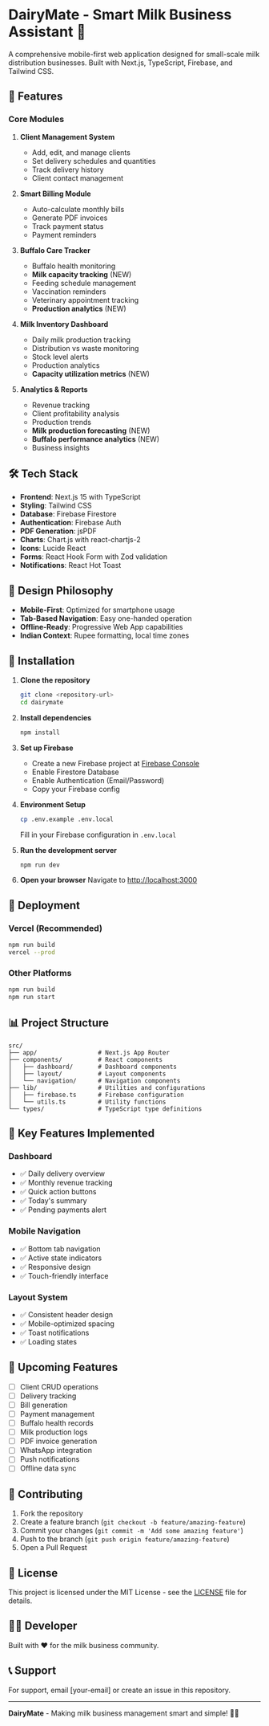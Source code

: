 # DairyMate - Smart Milk Business Assistant 🥛

A comprehensive mobile-first web application designed for small-scale milk distribution businesses. Built with Next.js, TypeScript, Firebase, and Tailwind CSS.

## 🚀 Features

### Core Modules
1. **Client Management System**
   - Add, edit, and manage clients
   - Set delivery schedules and quantities
   - Track delivery history
   - Client contact management

2. **Smart Billing Module**
   - Auto-calculate monthly bills
   - Generate PDF invoices
   - Track payment status
   - Payment reminders

3. **Buffalo Care Tracker**
   - Buffalo health monitoring
   - **Milk capacity tracking** (NEW)
   - Feeding schedule management
   - Vaccination reminders
   - Veterinary appointment tracking
   - **Production analytics** (NEW)

4. **Milk Inventory Dashboard**
   - Daily milk production tracking
   - Distribution vs waste monitoring
   - Stock level alerts
   - Production analytics
   - **Capacity utilization metrics** (NEW)

5. **Analytics & Reports**
   - Revenue tracking
   - Client profitability analysis
   - Production trends
   - **Milk production forecasting** (NEW)
   - **Buffalo performance analytics** (NEW)
   - Business insights

## 🛠️ Tech Stack

- **Frontend**: Next.js 15 with TypeScript
- **Styling**: Tailwind CSS
- **Database**: Firebase Firestore
- **Authentication**: Firebase Auth
- **PDF Generation**: jsPDF
- **Charts**: Chart.js with react-chartjs-2
- **Icons**: Lucide React
- **Forms**: React Hook Form with Zod validation
- **Notifications**: React Hot Toast

## 📱 Design Philosophy

- **Mobile-First**: Optimized for smartphone usage
- **Tab-Based Navigation**: Easy one-handed operation
- **Offline-Ready**: Progressive Web App capabilities
- **Indian Context**: Rupee formatting, local time zones

## 🔧 Installation

1. **Clone the repository**
   ```bash
   git clone <repository-url>
   cd dairymate
   ```

2. **Install dependencies**
   ```bash
   npm install
   ```

3. **Set up Firebase**
   - Create a new Firebase project at [Firebase Console](https://console.firebase.google.com)
   - Enable Firestore Database
   - Enable Authentication (Email/Password)
   - Copy your Firebase config

4. **Environment Setup**
   ```bash
   cp .env.example .env.local
   ```
   Fill in your Firebase configuration in `.env.local`

5. **Run the development server**
   ```bash
   npm run dev
   ```

6. **Open your browser**
   Navigate to [http://localhost:3000](http://localhost:3000)

## 🚀 Deployment

### Vercel (Recommended)
```bash
npm run build
vercel --prod
```

### Other Platforms
```bash
npm run build
npm run start
```

## 📊 Project Structure

```
src/
├── app/                 # Next.js App Router
├── components/          # React components
│   ├── dashboard/       # Dashboard components
│   ├── layout/          # Layout components
│   └── navigation/      # Navigation components
├── lib/                 # Utilities and configurations
│   ├── firebase.ts      # Firebase configuration
│   └── utils.ts         # Utility functions
└── types/               # TypeScript type definitions
```

## 🔑 Key Features Implemented

### Dashboard
- ✅ Daily delivery overview
- ✅ Monthly revenue tracking
- ✅ Quick action buttons
- ✅ Today's summary
- ✅ Pending payments alert

### Mobile Navigation
- ✅ Bottom tab navigation
- ✅ Active state indicators
- ✅ Responsive design
- ✅ Touch-friendly interface

### Layout System
- ✅ Consistent header design
- ✅ Mobile-optimized spacing
- ✅ Toast notifications
- ✅ Loading states

## 🎯 Upcoming Features

- [ ] Client CRUD operations
- [ ] Delivery tracking
- [ ] Bill generation
- [ ] Payment management
- [ ] Buffalo health records
- [ ] Milk production logs
- [ ] PDF invoice generation
- [ ] WhatsApp integration
- [ ] Push notifications
- [ ] Offline data sync

## 🤝 Contributing

1. Fork the repository
2. Create a feature branch (`git checkout -b feature/amazing-feature`)
3. Commit your changes (`git commit -m 'Add some amazing feature'`)
4. Push to the branch (`git push origin feature/amazing-feature`)
5. Open a Pull Request

## 📄 License

This project is licensed under the MIT License - see the [LICENSE](LICENSE) file for details.

## 👨‍💻 Developer

Built with ❤️ for the milk business community.

## 📞 Support

For support, email [your-email] or create an issue in this repository.

---

**DairyMate** - Making milk business management smart and simple! 🐄✨
